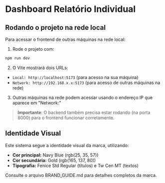 # Dashboard Relatório Individual

## Rodando o projeto na rede local

Para acessar o frontend de outras máquinas na rede local:

1. Rode o projeto com:
```bash
npm run dev
```

2. O Vite mostrará dois URLs:
- `Local: http://localhost:5173` (para acesso na sua máquina)
- `Network: http://192.168.x.x:5173` (para acesso de outras máquinas na rede)

3. Outras máquinas na rede podem acessar usando o endereço IP que aparece em "Network:"

> **Importante**: O backend também precisa estar rodando (na porta 8000) para o frontend funcionar corretamente.

## Identidade Visual

Este sistema segue a identidade visual da marca, utilizando:
- **Cor principal:** Navy Blue (rgb(25, 35, 57))
- **Cor secundária:** Gold (rgb(165, 137, 80))
- **Tipografia:** Fenice Std Regular (títulos) e Tw Cen MT (textos)

Consulte o arquivo BRAND_GUIDE.md para detalhes completos da marca.
